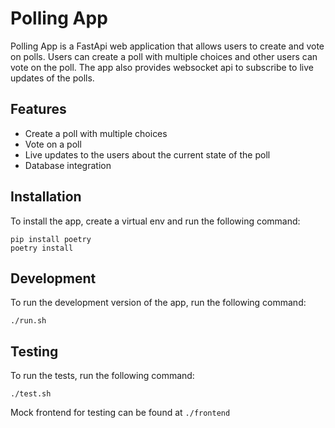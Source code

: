 # Polling App

Polling App is a FastApi web application that allows users to create and vote on polls. Users can create a poll with multiple choices and other users can vote on the poll. The app also provides websocket api to subscribe to live updates of the polls.

## Features

- Create a poll with multiple choices
- Vote on a poll
- Live updates to the users about the current state of the poll
- Database integration

## Installation

To install the app, create a virtual env and run the following command:

```
pip install poetry
poetry install
```

## Development

To run the development version of the app, run the following command:

```
./run.sh
```

## Testing

To run the tests, run the following command:

```
./test.sh
```

 Mock frontend for testing can be found at `./frontend`
